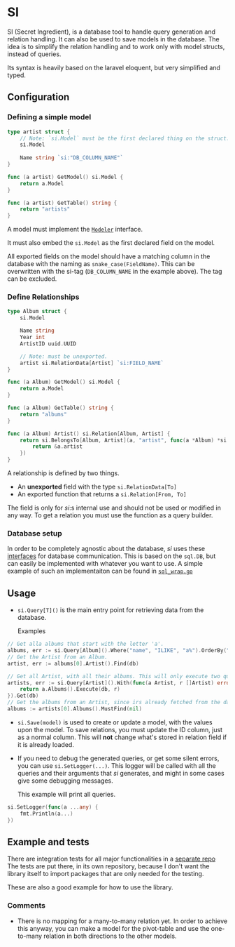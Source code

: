 # SI
SI (Secret Ingredient), is a database tool to handle query generation and relation handling. It can also be used to save models in the database.
The idea is to simplify the relation handling and to work only with model structs, instead of queries.

Its syntax is heavily based on the laravel eloquent, but very simplified and typed.


## Configuration

### Defining a simple model
```go
type artist struct {
    // Note: `si.Model` must be the first declared thing on the struct.
    si.Model
    
    Name string `si:"DB_COLUMN_NAME"`
}

func (a artist) GetModel() si.Model {
    return a.Model
}

func (a artist) GetTable() string {
    return "artists"
}
```
A model must implement the [`Modeler`](https://github.com/derivatan/si/blob/095f3ca8e974635a8ac20e8b2e327af27556c781/common.go#L20C2-L20C2) interface.

It must also embed the `si.Model` as the first declared field on the model.

All exported fields on the model should have a matching column in the database with the naming as `snake_case(FieldName)`.
This can be overwritten with the si-tag (`DB_COLUMN_NAME` in the example above). The tag can be excluded.


### Define Relationships

```go
type Album struct {
    si.Model

    Name string
    Year int
    ArtistID uuid.UUID

    // Note: must be unexported.
    artist si.RelationData[Artist] `si:FIELD_NAME`
}

func (a Album) GetModel() si.Model {
    return a.Model
}

func (a Album) GetTable() string {
    return "albums"
}

func (a Album) Artist() si.Relation[Album, Artist] {
    return si.BelongsTo[Album, Artist](a, "artist", func(a *Album) *si.RelationData[Artist] {
        return &a.artist
    })
}
```

A relationship is defined by two things.
* An **unexported** field with the type `si.RelationData[To]`
* An exported function that returns a `si.Relation[From, To]`

The field is only for _si_:s internal use and should not be used or modified in any way. To get a relation you must use the function as a query builder.


### Database setup
In order to be completely agnostic about the database, _si_ uses these [interfaces](https://github.com/derivatan/si/blob/main/db.go) for database communication.
This is based on the `sql.DB`, but can easily be implemented with whatever you want to use. A simple example of such an implementaiton can be found in [`sql_wrap.go`](https://github.com/derivatan/si/blob/main/sql_wrap.go)


## Usage

* `si.Query[T]()` is the main entry point for retrieving data from the database.

  Examples
```go
// Get alla albums that start with the letter 'a'.
albums, err := si.Query[Album]().Where("name", "ILIKE", "a%").OrderBy("name", true).Get(db)
// Get the Artist from an Album.
artist, err := albums[0].Artist().Find(db)

// Get all Artist, with all their albums. This will only execute two queries.
artists, err := si.Query[Artist]().With(func(a Artist, r []Artist) error {
    return a.Albums().Execute(db, r)
}).Get(db)
// Get the albums from an Artist, since irs already fetched from the database, it does not require a `db`, and there can be no error.
albums := artists[0].Albums().MustFind(nil)
```

* `si.Save(model)` is used to create or update a model, with the values upon the model.
  To save relations, you must update the ID column, just as a normal column. This will **not** change what's stored in relation field if it is already loaded. 

* If you need to debug the generated queries, or get some silent errors, you can use `si.SetLogger(...)`.
  This logger will be called with all the queries and their arguments that _si_ generates, and might in some cases give some debugging messages. 

  This example will print all queries.
```go
si.SetLogger(func(a ...any) {
    fmt.Println(a...)
})
```


## Example and tests

There are integration tests for all major functionalities in a [separate repo](http://github.com/derivatan/si_test)
The tests are put there, in its own repository, because I don't want the library itself to import packages that are only needed for the testing.

These are also a good example for how to use the library.




### Comments

 * There is no mapping for a many-to-many relation yet. In order to achieve this anyway, you can make a model for the pivot-table and use the one-to-many relation in both directions to the other models.
